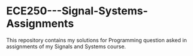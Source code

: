 # ECE250---Signal-Systems-Assignments

This repository contains my solutions for Programming question asked in assignments of my Signals and Systems course.
